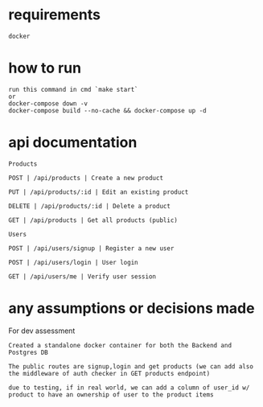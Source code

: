# requirements 
    docker

# how to run 
    run this command in cmd `make start`
    or
    docker-compose down -v 
    docker-compose build --no-cache && docker-compose up -d


# api documentation

`Products`

`POST | /api/products | Create a new product`

`PUT | /api/products/:id | Edit an existing product`

`DELETE | /api/products/:id | Delete a product`

`GET | /api/products | Get all products (public)`

`Users`

`POST | /api/users/signup | Register a new user`

`POST | /api/users/login | User login`

`GET | /api/users/me | Verify user session`

# any assumptions or decisions made
For dev assessment

`Created a standalone docker container for both the Backend and Postgres DB`

`The public routes are signup,login and get products (we can add also the middleware of auth checker in GET products endpoint)`

`due to testing, if in real world, we can add a column of user_id w/ product to have an ownership of user to the product items`
    